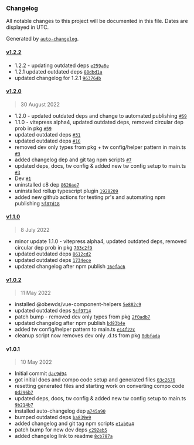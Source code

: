 ### Changelog

All notable changes to this project will be documented in this file. Dates are displayed in UTC.

Generated by [`auto-changelog`](https://github.com/CookPete/auto-changelog).

#### [v1.2.2](https://github.com/obewds/tw-text-palette-default/compare/v1.2.0...v1.2.2)

- 1.2.2 - updating outdated deps [`e259a8e`](https://github.com/obewds/tw-text-palette-default/commit/e259a8ece63e38a9a313ad3699ca2a801c0a2e4f)
- 1.2.1 updated outdated deps [`88dbd1a`](https://github.com/obewds/tw-text-palette-default/commit/88dbd1af37658337612e58896cc39aa2951aa849)
- updated changelog for 1.2.1 [`963764b`](https://github.com/obewds/tw-text-palette-default/commit/963764bf5751a87dce9ffcbeb1c17114ffce188a)

#### [v1.2.0](https://github.com/obewds/tw-text-palette-default/compare/v1.1.0...v1.2.0)

> 30 August 2022

- 1.2.0 - updated outdated deps and change to automated publishing [`#69`](https://github.com/obewds/tw-text-palette-default/pull/69)
- 1.1.0 - vitepress alpha4, updated outdated deps, removed circular dep prob in pkg [`#59`](https://github.com/obewds/tw-text-palette-default/pull/59)
- updated outdated deps [`#31`](https://github.com/obewds/tw-text-palette-default/pull/31)
- updated outdated deps [`#16`](https://github.com/obewds/tw-text-palette-default/pull/16)
- removed dev only types from pkg + tw config/helper pattern in main.ts [`#9`](https://github.com/obewds/tw-text-palette-default/pull/9)
- added changelog dep and git tag npm scripts [`#7`](https://github.com/obewds/tw-text-palette-default/pull/7)
- updated deps, docs, tw config & added new tw config setup to main.ts [`#3`](https://github.com/obewds/tw-text-palette-default/pull/3)
- Dev [`#1`](https://github.com/obewds/tw-text-palette-default/pull/1)
- uninstalled c8 dep [`8626ae7`](https://github.com/obewds/tw-text-palette-default/commit/8626ae70c656cadb89579a7b4c21efe2a9ebb0f4)
- uninstalled rollup typescript plugin [`1928209`](https://github.com/obewds/tw-text-palette-default/commit/19282099c28508e19b2b7c6a7e00583c7d4159c2)
- added new github actions for testing pr's and automating npm publishing [`5f87d18`](https://github.com/obewds/tw-text-palette-default/commit/5f87d187fb16882963295bf69060046d94858ba9)

#### [v1.1.0](https://github.com/obewds/tw-text-palette-default/compare/v1.0.2...v1.1.0)

> 8 July 2022

- minor update 1.1.0 - vitepress alpha4, updated outdated deps, removed circular dep prob in pkg [`703c2f9`](https://github.com/obewds/tw-text-palette-default/commit/703c2f98e1311aeac9506700d35aa27fbcbebad9)
- updated outdated deps [`8612cd2`](https://github.com/obewds/tw-text-palette-default/commit/8612cd280cbf3ceb4cd43e52e2b6288436dd7442)
- updated outdated deps [`1734ece`](https://github.com/obewds/tw-text-palette-default/commit/1734ece577e98af34a37ba1644545043e327657f)
- updated changelog after npm publish [`16efac6`](https://github.com/obewds/tw-text-palette-default/commit/16efac68230c5c15d2673a6ee60bc7127ad51869)

#### [v1.0.2](https://github.com/obewds/tw-text-palette-default/compare/v1.0.1...v1.0.2)

> 11 May 2022

- installed @obewds/vue-component-helpers [`5e882c9`](https://github.com/obewds/tw-text-palette-default/commit/5e882c9000ba1e9bc2ec6c4a3d55e05d3e4fa269)
- updated outdated deps [`5cf9714`](https://github.com/obewds/tw-text-palette-default/commit/5cf971426a80f1de2154a68a64385f0fe29c9266)
- patch bump - removed dev only types from pkg [`2f0adb7`](https://github.com/obewds/tw-text-palette-default/commit/2f0adb788a1eee25decac456ddb1f80ef9446a2b)
- updated changelog after npm publish [`bd83b4e`](https://github.com/obewds/tw-text-palette-default/commit/bd83b4e713ac2e9bbd28bd5dc5b89a8e6c116837)
- added tw config/helper pattern to main.ts [`e14f22c`](https://github.com/obewds/tw-text-palette-default/commit/e14f22c3ea575948938187c3ab66861c4a81caad)
- cleanup script now removes dev only .d.ts from pkg [`0dbfada`](https://github.com/obewds/tw-text-palette-default/commit/0dbfadafb95362544eb78a054bef06156e2e255b)

#### v1.0.1

> 10 May 2022

- Initial commit [`dac9d94`](https://github.com/obewds/tw-text-palette-default/commit/dac9d948010f09fdb35267054676c4842518f3a6)
- got initial docs and compo code setup and generated files [`03c2676`](https://github.com/obewds/tw-text-palette-default/commit/03c2676282d4556cbe483bc421dda0c20514b34d)
- resetting generated files and starting work on converting compo code [`0d296b7`](https://github.com/obewds/tw-text-palette-default/commit/0d296b773dcc9584e972a7238bf3550686eb11f5)
- updated deps, docs, tw config & added new tw config setup to main.ts [`9b214b7`](https://github.com/obewds/tw-text-palette-default/commit/9b214b795544ebf7250ff07fa2752513c9c44d03)
- installed auto-changelog dep [`a745a90`](https://github.com/obewds/tw-text-palette-default/commit/a745a90f6b50bf0a51e7de38fcb955eb28796f4e)
- bumped outdated deps [`ba839e9`](https://github.com/obewds/tw-text-palette-default/commit/ba839e9687b51262be8cabe27d8f1dd0183f61d9)
- added changelog and git tag npm scripts [`e1ab0a4`](https://github.com/obewds/tw-text-palette-default/commit/e1ab0a4d230b58e7cf2a4807acf11aeb84e77c94)
- patch bump for new dev deps [`c292eb5`](https://github.com/obewds/tw-text-palette-default/commit/c292eb5cbadb5bc1143291bded727bfb896b3b6e)
- added changelog link to readme [`8cb787a`](https://github.com/obewds/tw-text-palette-default/commit/8cb787a834afd3ad3598927c7748b02e0f0e30c4)
